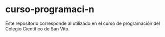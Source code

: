 # curso-programaci-n
Este repositorio corresponde al utilizado en el curso de programación del Colegio Científico de San Vito.
